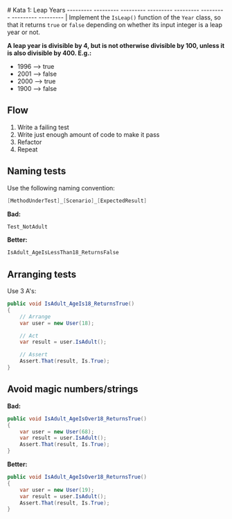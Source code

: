 ﻿﻿# Kata 1: Leap Years
--------- --------- --------- --------- --------- --------- --------- --------- |
Implement the `IsLeap()` function of the `Year` class, so that it returns `true`
or `false` depending on whether its input integer is a leap year or not.

**A leap year is divisible by 4, but is not otherwise divisible by 100, unless 
it is also divisible by 400. E.g.:**

- 1996 --> true  
- 2001 --> false  
- 2000 --> true  
- 1900 --> false

## Flow
1. Write a failing test
2. Write just enough amount of code to make it pass
3. Refactor
4. Repeat

## Naming tests

Use the following naming convention:

```csharp
[MethodUnderTest]_[Scenario]_[ExpectedResult]
```

**Bad:**
```csharp
Test_NotAdult
```

**Better:**
```csharp
IsAdult_AgeIsLessThan18_ReturnsFalse
```

## Arranging tests

Use 3 A's:
```csharp
public void IsAdult_AgeIs18_ReturnsTrue()
{
    // Arrange
    var user = new User(18);

    // Act
    var result = user.IsAdult();

    // Assert
    Assert.That(result, Is.True);
}
```

## Avoid magic numbers/strings

**Bad:**
```csharp
public void IsAdult_AgeIsOver18_ReturnsTrue()
{
    var user = new User(68);
    var result = user.IsAdult();
    Assert.That(result, Is.True);
}
```

**Better:**
```csharp
public void IsAdult_AgeIsOver18_ReturnsTrue()
{
    var user = new User(19);
    var result = user.IsAdult();
    Assert.That(result, Is.True);
}
```